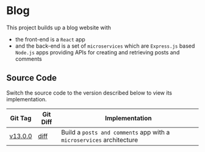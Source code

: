 # Blog

This project builds up a blog website with

* the front-end is a `React` app
* and the back-end is a set of `microservices` which are `Express.js` based `Node.js` apps providing APIs for creating and retrieving posts and comments

## Source Code

Switch the source code to the version described below to view its implementation.

| Git Tag | Git Diff | Implementation |
|---------|----------|----------------|
| [v13.0.0](https://github.com/TranXuanHoang/NodeJS/releases/tag/v13.0.0) | [diff](https://github.com/TranXuanHoang/NodeJS/compare/v12.0.0...v13.0.0) | Build a `posts and comments` app with a `microservices` architecture |
